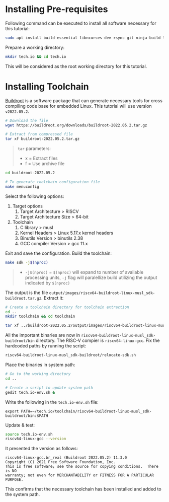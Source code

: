 # Installing Pre-requisites

Following command can be executed to install all software necessary for this tutorial:

``` bash
sudo apt install build-essential libncurses-dev rsync git ninja-build libglib2.0-dev libpixman-1-dev bison flex libssl-dev 
```

Prepare a working directory:
``` bash
mkdir tech.io && cd tech.io
```
This will be considered as the root working directory for this tutorial.

# Installing Toolchain

[Buildroot](https://buildroot.org/) is a software package that can generate necessary tools for cross compiling code base for embedded Linux. This tutorial will use version `v2022.05.2`.

``` bash
# Download the file
wget https://buildroot.org/downloads/buildroot-2022.05.2.tar.gz

# Extract from compressed file
tar xf buildroot-2022.05.2.tar.gz
```
> `tar` parameters:
> - x = Extract files
> - f = Use archive file

``` bash
cd buildroot-2022.05.2

# To generate toolchain configuration file
make menuconfig
```

Select the following options:
1. Target options
    1. Target Architecture > RISCV
    1. Target Architecture Size > 64-bit
1. Toolchain
    1. C library > musl
    1. Kernel Headers > Linux 5.17.x kernel headers
    1. Binutils Version > binutils 2.38
    1. GCC compiler Version > gcc 11.x

Exit and save the configuration. Build the toolchain:
``` bash
make sdk -j$(nproc)
```
> - `-j$(nproc)` = `$(nproc)` will expand to number of available processing units, `-j` flag will paralellize build utilizing the output indicated by `$(nproc)`


The output is the file `output/images/riscv64-buildroot-linux-musl_sdk-buildroot.tar.gz`. Extract it:

``` bash
# Create a toolchain directory for toolchain extraction
cd ..
mkdir toolchain && cd toolchain

tar xf ../buildroot-2022.05.2/output/images/riscv64-buildroot-linux-musl_sdk-buildroot.tar.gz
```

All the important binaries are now in `riscv64-buildroot-linux-musl_sdk-buildroot/bin` directory. The RISC-V compier is `riscv64-linux-gcc`. Fix the hardcoded paths by running the script:

``` bash
riscv64-buildroot-linux-musl_sdk-buildroot/relocate-sdk.sh
```

Place the binaries in system path:

``` bash
# Go to the working directory
cd ..

# Create a script to update system path
gedit tech.io-env.sh &
```

Write the following in the `tech.io-env.sh` file:
```
export PATH=~/tech.io/toolchain/riscv64-buildroot-linux-musl_sdk-buildroot/bin:$PATH
```

Update & test:

``` bash
source tech.io-env.sh
riscv64-linux-gcc --version
```

It presented the version as follows:
```
riscv64-linux-gcc.br_real (Buildroot 2022.05.2) 11.3.0
Copyright (C) 2021 Free Software Foundation, Inc.
This is free software; see the source for copying conditions.  There is NO
warranty; not even for MERCHANTABILITY or FITNESS FOR A PARTICULAR PURPOSE.
```

This confirms that the necessary toolchain has been installed and added to the system path.
